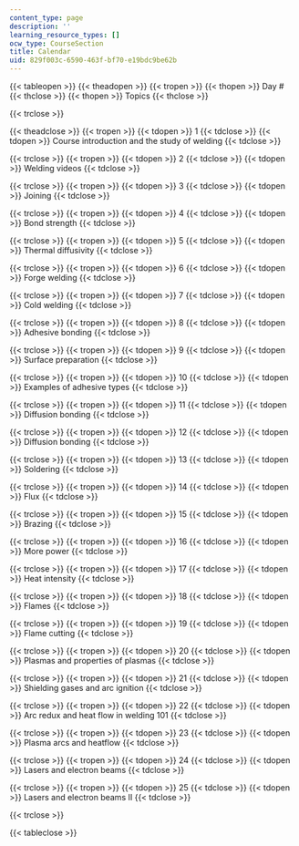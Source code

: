 ```yaml
---
content_type: page
description: ''
learning_resource_types: []
ocw_type: CourseSection
title: Calendar
uid: 829f003c-6590-463f-bf70-e19bdc9be62b
---
```


{{< tableopen >}}
{{< theadopen >}}
{{< tropen >}}
{{< thopen >}}
Day #
{{< thclose >}}
{{< thopen >}}
Topics
{{< thclose >}}

{{< trclose >}}

{{< theadclose >}}
{{< tropen >}}
{{< tdopen >}}
1
{{< tdclose >}}
{{< tdopen >}}
Course introduction and the study of welding
{{< tdclose >}}

{{< trclose >}}
{{< tropen >}}
{{< tdopen >}}
2
{{< tdclose >}}
{{< tdopen >}}
Welding videos
{{< tdclose >}}

{{< trclose >}}
{{< tropen >}}
{{< tdopen >}}
3
{{< tdclose >}}
{{< tdopen >}}
Joining
{{< tdclose >}}

{{< trclose >}}
{{< tropen >}}
{{< tdopen >}}
4
{{< tdclose >}}
{{< tdopen >}}
Bond strength
{{< tdclose >}}

{{< trclose >}}
{{< tropen >}}
{{< tdopen >}}
5
{{< tdclose >}}
{{< tdopen >}}
Thermal diffusivity
{{< tdclose >}}

{{< trclose >}}
{{< tropen >}}
{{< tdopen >}}
6
{{< tdclose >}}
{{< tdopen >}}
Forge welding
{{< tdclose >}}

{{< trclose >}}
{{< tropen >}}
{{< tdopen >}}
7
{{< tdclose >}}
{{< tdopen >}}
Cold welding
{{< tdclose >}}

{{< trclose >}}
{{< tropen >}}
{{< tdopen >}}
8
{{< tdclose >}}
{{< tdopen >}}
Adhesive bonding
{{< tdclose >}}

{{< trclose >}}
{{< tropen >}}
{{< tdopen >}}
9
{{< tdclose >}}
{{< tdopen >}}
Surface preparation
{{< tdclose >}}

{{< trclose >}}
{{< tropen >}}
{{< tdopen >}}
10
{{< tdclose >}}
{{< tdopen >}}
Examples of adhesive types
{{< tdclose >}}

{{< trclose >}}
{{< tropen >}}
{{< tdopen >}}
11
{{< tdclose >}}
{{< tdopen >}}
Diffusion bonding
{{< tdclose >}}

{{< trclose >}}
{{< tropen >}}
{{< tdopen >}}
12
{{< tdclose >}}
{{< tdopen >}}
Diffusion bonding
{{< tdclose >}}

{{< trclose >}}
{{< tropen >}}
{{< tdopen >}}
13
{{< tdclose >}}
{{< tdopen >}}
Soldering
{{< tdclose >}}

{{< trclose >}}
{{< tropen >}}
{{< tdopen >}}
14
{{< tdclose >}}
{{< tdopen >}}
Flux
{{< tdclose >}}

{{< trclose >}}
{{< tropen >}}
{{< tdopen >}}
15
{{< tdclose >}}
{{< tdopen >}}
Brazing
{{< tdclose >}}

{{< trclose >}}
{{< tropen >}}
{{< tdopen >}}
16
{{< tdclose >}}
{{< tdopen >}}
More power
{{< tdclose >}}

{{< trclose >}}
{{< tropen >}}
{{< tdopen >}}
17
{{< tdclose >}}
{{< tdopen >}}
Heat intensity
{{< tdclose >}}

{{< trclose >}}
{{< tropen >}}
{{< tdopen >}}
18
{{< tdclose >}}
{{< tdopen >}}
Flames
{{< tdclose >}}

{{< trclose >}}
{{< tropen >}}
{{< tdopen >}}
19
{{< tdclose >}}
{{< tdopen >}}
Flame cutting
{{< tdclose >}}

{{< trclose >}}
{{< tropen >}}
{{< tdopen >}}
20
{{< tdclose >}}
{{< tdopen >}}
Plasmas and properties of plasmas
{{< tdclose >}}

{{< trclose >}}
{{< tropen >}}
{{< tdopen >}}
21
{{< tdclose >}}
{{< tdopen >}}
Shielding gases and arc ignition
{{< tdclose >}}

{{< trclose >}}
{{< tropen >}}
{{< tdopen >}}
22
{{< tdclose >}}
{{< tdopen >}}
Arc redux and heat flow in welding 101
{{< tdclose >}}

{{< trclose >}}
{{< tropen >}}
{{< tdopen >}}
23
{{< tdclose >}}
{{< tdopen >}}
Plasma arcs and heatflow
{{< tdclose >}}

{{< trclose >}}
{{< tropen >}}
{{< tdopen >}}
24
{{< tdclose >}}
{{< tdopen >}}
Lasers and electron beams
{{< tdclose >}}

{{< trclose >}}
{{< tropen >}}
{{< tdopen >}}
25
{{< tdclose >}}
{{< tdopen >}}
Lasers and electron beams II
{{< tdclose >}}

{{< trclose >}}

{{< tableclose >}}